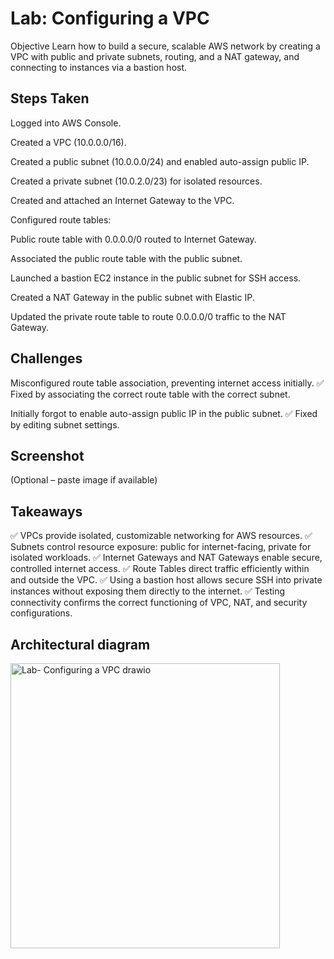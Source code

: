 # Lab: Configuring a VPC
Objective
Learn how to build a secure, scalable AWS network by creating a VPC with public and private subnets, routing, and a NAT gateway, and connecting to instances via a bastion host.

## Steps Taken
Logged into AWS Console.

Created a VPC (10.0.0.0/16).

Created a public subnet (10.0.0.0/24) and enabled auto-assign public IP.

Created a private subnet (10.0.2.0/23) for isolated resources.

Created and attached an Internet Gateway to the VPC.

Configured route tables:

Public route table with 0.0.0.0/0 routed to Internet Gateway.

Associated the public route table with the public subnet.

Launched a bastion EC2 instance in the public subnet for SSH access.

Created a NAT Gateway in the public subnet with Elastic IP.

Updated the private route table to route 0.0.0.0/0 traffic to the NAT Gateway.

## Challenges
Misconfigured route table association, preventing internet access initially.
✅ Fixed by associating the correct route table with the correct subnet.

Initially forgot to enable auto-assign public IP in the public subnet.
✅ Fixed by editing subnet settings.

## Screenshot
(Optional – paste image if available)

## Takeaways
✅ VPCs provide isolated, customizable networking for AWS resources.
✅ Subnets control resource exposure: public for internet-facing, private for isolated workloads.
✅ Internet Gateways and NAT Gateways enable secure, controlled internet access.
✅ Route Tables direct traffic efficiently within and outside the VPC.
✅ Using a bastion host allows secure SSH into private instances without exposing them directly to the internet.
✅ Testing connectivity confirms the correct functioning of VPC, NAT, and security configurations.

## Architectural diagram

<img width="431" height="456" alt="Lab- Configuring a VPC drawio" src="https://github.com/user-attachments/assets/981cd8e6-057b-4f84-a244-99032258877b" />
